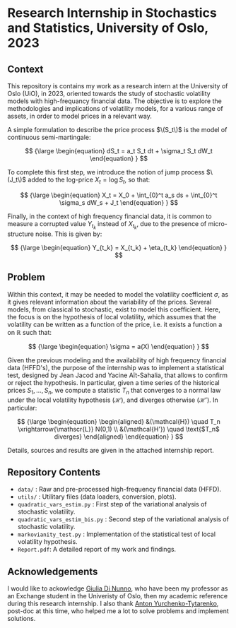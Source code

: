 
# Research Internship in Stochastics and Statistics, University of Oslo, 2023

## Context

This repository is contains my work as a research intern at the University of Oslo (UiO), in 2023, oriented towards the study of stochastic volatility models with high-frequancy financial data. The objective is to explore the methodologies and implications of volatility models, for a various range of assets, in order to model prices in a relevant way.

A simple formulation to describe the price process $\(S_t\)$ is the model of continuous semi-martingale:

$$
{\large
\begin{equation}
    dS_t = a_t S_t dt + \sigma_t S_t dW_t
\end{equation}
}
$$

To complete this first step, we introduce the notion of jump process $\(J_t\)$ added to the log-price $X_t = \log S_t$, so that:

$$
{\large
\begin{equation}
    X_t = X_0 + \int_{0}^t a_s ds + \int_{0}^t \sigma_s dW_s + J_t
\end{equation}
}
$$

Finally, in the context of high frequency financial data, it is common to measure a corrupted value $Y_{t_k}$ instead of $X_{t_k}$, due to the presence of micro-structure noise. This is given by:

$$
{\large
\begin{equation}
    Y_{t_k} = X_{t_k} + \eta_{t_k}
\end{equation}
}
$$

## Problem

Within this context, it may be needed to model the volatility coefficient $\sigma$, as it gives relevant information about the variability of the prices. Several models, from classical to stochastic, exist to model this coefficient. Here, the focus is on the hypothesis of local volatility, which assumes that the volatility can be written as a function of the price, i.e. it exists a function a on $\mathbb{R}$ such that:

$$
{\large
\begin{equation}
    \sigma = a(X)
\end{equation}
}
$$

Given the previous modeling and the availability of high frequency financial data (HFFD's), the purpose of the internship was to implement a statistical test, designed by Jean Jacod and Yacine Aït-Sahalia, that allows to confirm or reject the hypothesis. In particular, given a time series of the historical prices $S_1, ..., S_n$, we compute a statistic $T_n$ that converges to a normal law under the local volatility hypothesis $(\mathcal{H})$, and diverges otherwise $(\mathcal{H'})$. In particular: 

$$
{\large
\begin{equation}
    \begin{aligned}
        &(\mathcal{H}) \quad T_n \xrightarrow{\mathscr{L}} N(0,1) \\
        &(\mathcal{H'}) \quad \text{$T_n$ diverges}
    \end{aligned}
\end{equation}
}
$$

Details, sources and results are given in the attached internship report.

## Repository Contents

- `data/` : Raw and pre-processed high-frequency financial data (HFFD).
- `utils/` : Utilitary files (data loaders, conversion, plots).
- `quadratic_vars_estim.py` : First step of the variational analysis of stochastic volatility.
- `quadratic_vars_estim_bis.py` : Second step of the variational analysis of stochastic volatility.
- `markovianity_test.py` : Implementation of the statistical test of local volatility hypothesis.
- `Report.pdf`: A detailed report of my work and findings.

## Acknowledgements

I would like to ackowledge [Giulia Di Nunno](https://sites.google.com/view/giuliadinunno/home), who have been my professor as an Exchange student in the Univeristy of Oslo, then my academic reference during this research internship. I also thank [Anton Yurchenko-Tytarenko](https://www.linkedin.com/in/antonyurty/), post-doc at this time, who helped me a lot to solve problems and implement solutions.
